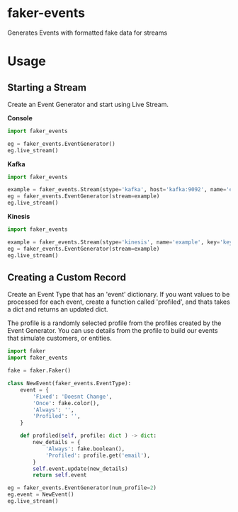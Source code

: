 # faker-events
Generates Events with formatted fake data for streams 

# Usage

## Starting a Stream
Create an Event Generator and start using Live Stream.

**Console**
```python
import faker_events

eg = faker_events.EventGenerator()
eg.live_stream()
```

**Kafka**
```python
import faker_events

example = faker_events.Stream(stype='kafka', host='kafka:9092', name='example')
eg = faker_events.EventGenerator(stream=example)
eg.live_stream()
```

**Kinesis**
```python
import faker_events

example = faker_events.Stream(stype='kinesis', name='example', key='key')
eg = faker_events.EventGenerator(stream=example)
eg.live_stream()
```

## Creating a Custom Record
Create an Event Type that has an 'event' dictionary.  If you want values to be
processed for each event, create a function called 'profiled', and thats takes
a dict and returns an updated dict.

The profile is a randomly selected profile from the profiles created by the
Event Generator.  You can use details from the profile to build our events
that simulate customers, or entities.

```python
import faker
import faker_events

fake = faker.Faker()

class NewEvent(faker_events.EventType):
    event = {
        'Fixed': 'Doesnt Change',
        'Once': fake.color(),
        'Always': '',
        'Profiled': '',
    }

    def profiled(self, profile: dict ) -> dict:
        new_details = {
            'Always': fake.boolean(),
            'Profiled': profile.get('email'),
        }
        self.event.update(new_details)
        return self.event

eg = faker_events.EventGenerator(num_profile=2)
eg.event = NewEvent()
eg.live_stream()
```
